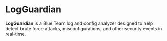 # LogGuardian
**LogGuardian** is a Blue Team log and config analyzer designed to help detect brute force attacks, misconfigurations, and other security events in real-time.
